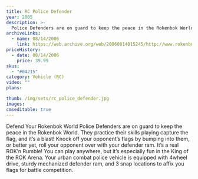 ```yaml
---
title: RC Police Defender
year: 2005
description: >-
  Police Defenders are on guard to keep the peace in the Rokenbok World. They practice their skills playing capture the flag, and it’s a blast! Knock off your opponent’s flags by bumping into them, or better yet, roll your opponent over with your defender ram.
archiveLinks:
  - name: 08/14/2006
    link: https://web.archive.org/web/20060814015245/http://www.rokenbok.com/catalog/pd_rcv_04215.html
priceHistory:
  - date: 08/14/2006
    price: 39.99
skus:
  - "#04215"
category: Vehicle (RC)
video: ""
plans:

thumb: /img/sets/rc_police_defender.jpg
images:
cmseditable: true
---
```

Defend Your Rokenbok World
Police Defenders are on guard to keep the peace in the Rokenbok World. They practice their skills playing capture the flag, and it’s a blast! Knock off your opponent’s flags by bumping into them, or better yet, roll your opponent over with your defender ram. It’s a real ROK’n Rumble! You can play anywhere, but it’s especially fun in the King of the ROK Arena. Your urban combat police vehicle is equipped with 4wheel drive, sturdy mechanized defender ram, and 3 snap locations to affix you flags for battle competition.
